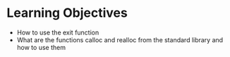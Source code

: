 # Learning Objectives

* How to use the exit function
* What are the functions calloc and realloc from the standard library and how to use them
